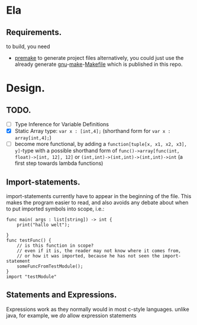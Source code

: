 # Ela
## Requirements.
to build, you need
- [premake](https://premake.github.io/) to generate project files
alternatively, you could just use the already generate [gnu](https://www.gnu.org)-[make](https://www.gnu.org/software/make/)-[Makefile](https://www.gnu.org/software/make/manual/make.html) which is published in this repo. 
# Design.
## TODO.
- [ ] Type Inference for Variable Definitions
- [x] Static Array type: `var x : [int,4];` (shorthand form for `var x : array[int,4];`)
- [ ] become more functional, by adding a `function[tuple[x, x1, x2, x3], y]`-type with a possible shorthand form of `func()->array[func(int, float)->[int, 12], 12]` or `(int,int)->(int,int)->(int,int)->int` (a first step towards lambda functions)

## Import-statements.
import-statements currently have to appear in the beginning of the file.
This makes the program easier to read, and also avoids
any debate about when to put imported symbols into scope, i.e.:
```text
func main( args : list[string]) -> int {
    print("hallo welt");

}
func testFunc() {
    // is this function in scope?
    // even if it is, the reader may not know where it comes from,
    // or how it was imported, because he has not seen the import-statement
    someFuncFromTestModule();
}
import "testModule"
```

## Statements and Expressions.
Expressions work as they normally would in most c-style languages.
unlike java, for example, we *do* allow expression statements


